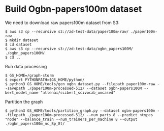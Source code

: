 # Build Ogbn-papers100m dataset
We need to download raw papers100m dataset from S3:
```
$ aws s3 cp --recursive s3://zd-test-data/paper100m-raw/ ./paper100m-raw
$ mkdir dataset
$ cd dataset
$ aws s3 cp --recursive s3://zd-test-data/ogbn_papers100M/ ./ogbn_papers100M/
$ cd ..
```

Run data processing
```
$ GS_HOME=/graph-storm
$ export PYTHONPATH=$GS_HOME/python/
$ python3 GS_HOME/tools/gen_ogbn_dataset.py --filepath paper100m-raw --savepath ./paper100m-processed-512/ --dataset ogbn-papers100M --bert_model_name "allenai/scibert_scivocab_uncased"
```

Partition the graph
```
$ python3 GS_HOME/tools/partition_graph.py --dataset ogbn-papers100m --filepath ./paper100m-processed-512/ --num_parts 8 --predict_ntypes "node" --balance_train --num_trainers_per_machine 8 --output ./ogbn_papers100m_nc_8p_8t/
```
